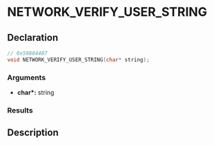 # NETWORK_VERIFY_USER_STRING

## Declaration
```cpp
// 0x59884407
void NETWORK_VERIFY_USER_STRING(char* string);
```

### Arguments
- **char\*:** string

### Results

## Description
